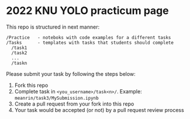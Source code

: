 # 2022 KNU YOLO practicum page

This repo is structured in next manner:
```
/Practice   - noteboks with code examples for a different tasks
/Tasks      - templates with tasks that students should complete
  /task1
  /task2
  ...
  /taskn
```

Please submit your task by following the steps below:
1. Fork this repo
2. Complete task in
`<you_username>/task<n>/`. Example: `meanrin/task3/MySubmission.ipynb`
3. Create a pull request from your fork into this repo
4. Your task would be accepted (or not) by a pull request review process 
